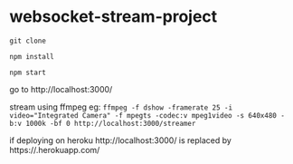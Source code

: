 # websocket-stream-project


`git clone`

`npm install` 

`npm start`

go to http://localhost:3000/

stream using ffmpeg eg:
`ffmpeg -f dshow -framerate 25 -i video="Integrated Camera" -f mpegts -codec:v mpeg1video -s 640x480 -b:v 1000k -bf 0 http://localhost:3000/streamer`

if deploying on heroku http://localhost:3000/ is replaced by https://<your app name>.herokuapp.com/